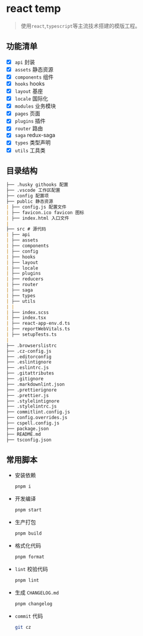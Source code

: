 # react temp

> 使用`react`,`typescript`等主流技术搭建的模版工程。

## 功能清单

- [x] `api` 封装
- [x] `assets` 静态资源
- [x] `components` 组件
- [x] `hooks` hooks
- [x] `layout` 基座
- [x] `locale` 国际化
- [x] `modules` 业务模块
- [x] `pages` 页面
- [x] `plugins` 插件
- [x] `router` 路由
- [x] `saga` redux-saga
- [x] `types` 类型声明
- [x] `utils` 工具类

## 目录结构

```md
├── .husky githooks 配置
├── .vscode 工作区配置
├── config 配置项
├── public 静态资源
| ├── config.js 配置文件
| ├── favicon.ico favicon 图标
| ├── index.html 入口文件
|
├── src # 源代码
| ├── api
| ├── assets
| ├── components
| ├── config
| ├── hooks
| ├── layout
| ├── locale
| ├── plugins
| ├── reducers
| ├── router
| ├── saga
| ├── types
| ├── utils
| |
| ├── index.scss
| ├── index.tsx
| ├── react-app-env.d.ts
| ├── reportWebVitals.ts
| ├── setupTests.ts
|
├── .browserslistrc
├── .cz-config.js
├── .editorconfig
├── .eslintignore
├── .eslintrc.js
├── .gitattributes
├── .gitignore
├── .markdownlint.json
├── .prettierignore
├── .prettier.js
├── .stylelintignore
├── .stylelintrc.js
├── commitlint.config.js
├── config.overrides.js
├── cspell.config.js
├── package.json
├── README.md
├── tsconfig.json
```

## 常用脚本

- 安装依赖

  ```bash
  pnpm i
  ```

- 开发编译

  ```bash
  pnpm start
  ```

- 生产打包

  ```bash
  pnpm build
  ```

- 格式化代码

  ```bash
  pnpm format
  ```

- `lint` 校验代码

  ```bash
  pnpm lint
  ```

- 生成 `CHANGELOG.md`

  ```bash
  pnpm changelog
  ```

- `commit` 代码

  ```bash
  git cz
  ```
